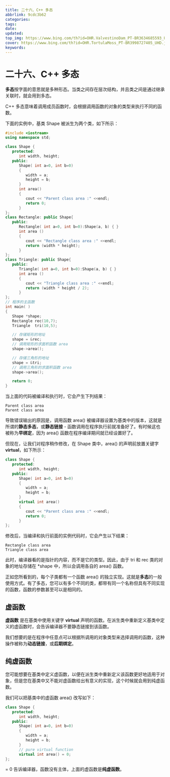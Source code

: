 ```yaml
---
title: 二十六、C++ 多态
abbrlink: 9cdc3b62
categories: 
tags: 
date: 
updated: 
top_img: https://www.bing.com/th?id=OHR.ValvestinoDam_PT-BR3634685593_UHD.jpg
cover: https://www.bing.com/th?id=OHR.TortulaMoss_PT-BR3998727405_UHD.jpg
keywords: 
---
```

# 二十六、C++ 多态

**多态**按字面的意思就是多种形态。当类之间存在层次结构，并且类之间是通过继承关联时，就会用到多态。

C++ 多态意味着调用成员函数时，会根据调用函数的对象的类型来执行不同的函数。

下面的实例中，基类 Shape 被派生为两个类，如下所示：

```c++
#include <iostream> 
using namespace std;

class Shape {
   protected:
      int width, height;
   public:
      Shape( int a=0, int b=0)
      {
         width = a;
         height = b;
      }
      int area()
      {
         cout << "Parent class area :" <<endl;
         return 0;
      }
};
class Rectangle: public Shape{
   public:
      Rectangle( int a=0, int b=0):Shape(a, b) { }
      int area ()
      { 
         cout << "Rectangle class area :" <<endl;
         return (width * height); 
      }
};
class Triangle: public Shape{
   public:
      Triangle( int a=0, int b=0):Shape(a, b) { }
      int area ()
      { 
         cout << "Triangle class area :" <<endl;
         return (width * height / 2); 
      }
};
// 程序的主函数
int main( )
{
   Shape *shape;
   Rectangle rec(10,7);
   Triangle  tri(10,5);

   // 存储矩形的地址
   shape = &rec;
   // 调用矩形的求面积函数 area
   shape->area();

   // 存储三角形的地址
   shape = &tri;
   // 调用三角形的求面积函数 area
   shape->area();

   return 0;
}
```

当上面的代码被编译和执行时，它会产生下列结果：

```
Parent class area
Parent class area
```

导致错误输出的原因是，调用函数 area() 被编译器设置为基类中的版本，这就是所谓的**静态多态**，或**静态链接** - 函数调用在程序执行前就准备好了。有时候这也被称为**早绑定**，因为 area() 函数在程序编译期间就已经设置好了。

但现在，让我们对程序稍作修改，在 Shape 类中，area() 的声明前放置关键字 **virtual**，如下所示：

```c++
class Shape {
   protected:
      int width, height;
   public:
      Shape( int a=0, int b=0)
      {
         width = a;
         height = b;
      }
      virtual int area()
      {
         cout << "Parent class area :" <<endl;
         return 0;
      }
};
```

修改后，当编译和执行前面的实例代码时，它会产生以下结果：

```
Rectangle class area
Triangle class area
```

此时，编译器看的是指针的内容，而不是它的类型。因此，由于 tri 和 rec 类的对象的地址存储在 *shape 中，所以会调用各自的 area() 函数。

正如您所看到的，每个子类都有一个函数 area() 的独立实现。这就是**多态**的一般使用方式。有了多态，您可以有多个不同的类，都带有同一个名称但具有不同实现的函数，函数的参数甚至可以是相同的。

## 虚函数

**虚函数** 是在基类中使用关键字 **virtual** 声明的函数。在派生类中重新定义基类中定义的虚函数时，会告诉编译器不要静态链接到该函数。

我们想要的是在程序中任意点可以根据所调用的对象类型来选择调用的函数，这种操作被称为**动态链接**，或**后期绑定**。

## 纯虚函数

您可能想要在基类中定义虚函数，以便在派生类中重新定义该函数更好地适用于对象，但是您在基类中又不能对虚函数给出有意义的实现，这个时候就会用到纯虚函数。

我们可以把基类中的虚函数 area() 改写如下：

```c++
class Shape {
   protected:
      int width, height;
   public:
      Shape( int a=0, int b=0)
      {
         width = a;
         height = b;
      }
      // pure virtual function
      virtual int area() = 0;
};
```

= 0 告诉编译器，函数没有主体，上面的虚函数是**纯虚函数**。